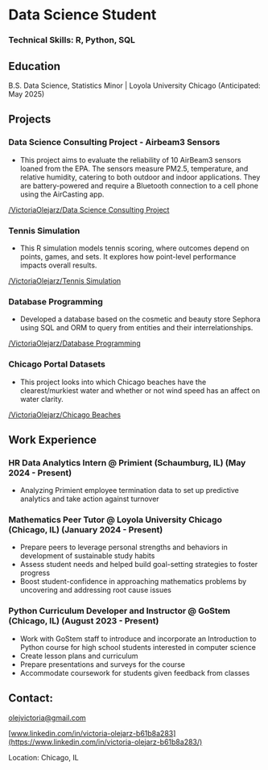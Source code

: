 # Data Science Student


### Technical Skills: R, Python, SQL


## Education
B.S. Data Science, Statistics Minor | Loyola University Chicago (Anticipated: May 2025)

## Projects

### Data Science Consulting Project - Airbeam3 Sensors
- This project aims to evaluate the reliability of 10 AirBeam3 sensors loaned from the EPA. The sensors measure PM2.5, temperature, and relative humidity, catering to both outdoor and indoor applications. They are battery-powered and require a Bluetooth connection to a cell phone using the AirCasting app.

[/VictoriaOlejarz/Data Science Consulting Project](https://github.com/VictoriaOlejarz/Data-science-consulting)


### Tennis Simulation
- This R simulation models tennis scoring, where outcomes depend on points, games, and sets. It explores how point-level performance impacts overall results.

[/VictoriaOlejarz/Tennis Simulation](https://github.com/VictoriaOlejarz/Tennis)


### Database Programming
- Developed a database based on the cosmetic and beauty store Sephora using SQL and ORM to query from entities and their interrelationships.

[/VictoriaOlejarz/Database Programming](https://github.com/VictoriaOlejarz/Database-Programming)

### Chicago Portal Datasets
- This project looks into which Chicago beaches have the clearest/murkiest water and whether or not wind speed has an affect on water clarity.

[/VictoriaOlejarz/Chicago Beaches](https://github.com/VictoriaOlejarz/Chicago-Beaches)


## Work Experience

### HR Data Analytics Intern @ Primient (Schaumburg, IL) (May 2024 - Present)
- Analyzing Primient employee termination data to set up predictive analytics and take action against turnover

### Mathematics Peer Tutor @ Loyola University Chicago (Chicago, IL) (January 2024 - Present)
- Prepare peers to leverage personal strengths and behaviors in development of sustainable study habits
- Assess student needs and helped build goal-setting strategies to foster progress
- Boost student-confidence in approaching mathematics problems by uncovering and addressing root cause issues

### Python Curriculum Developer and Instructor @ GoStem (Chicago, IL) (August 2023 - Present)
- Work with GoStem staff to introduce and incorporate an Introduction to Python course for high school students interested in computer science
- Create lesson plans and curriculum 
- Prepare presentations and surveys for the course
- Accommodate coursework for students given feedback from classes



## Contact: 

olejvictoria@gmail.com

[www.linkedin.com/in/victoria-olejarz-b61b8a283](https://www.linkedin.com/in/victoria-olejarz-b61b8a283/)

 Location: Chicago, IL
